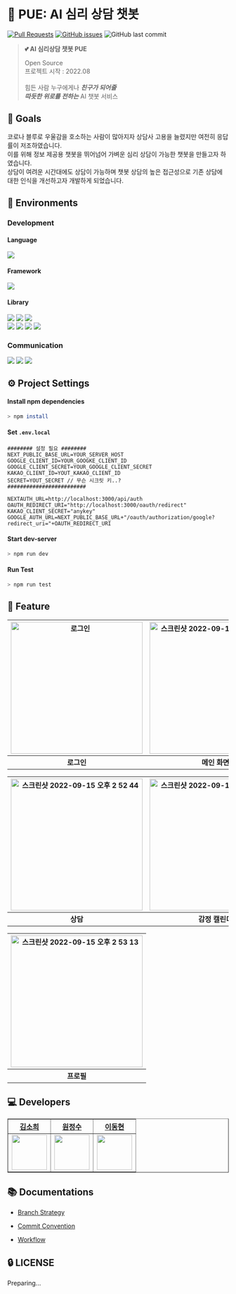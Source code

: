 # 💬 PUE: AI 심리 상담 챗봇

[![Pull Requests](https://img.shields.io/github/issues-pr/PUE-AI-ChatBot/PUE-FE?style=for-the-badge)](https://github.com/PUE-AI-ChatBot/PUE-FE/pulls)
[![GitHub issues](https://img.shields.io/github/issues/PUE-AI-ChatBot/PUE-FE?style=for-the-badge)](https://github.com/PUE-AI-ChatBot/PUE-FE/issues)
![GitHub last commit](https://img.shields.io/github/last-commit/PUE-AI-ChatBot/PUE-FE?style=for-the-badge)
>  **:two_hearts: AI 심리상담 챗봇 PUE**  
>
> Open Source <br>
> 프로젝트 시작 : 2022.08 <br> <br>
> 힘든 사람 누구에게나 ***친구가 되어줄*** <br>
> ***따듯한 위로를 전하는*** AI 챗봇 서비스 <br> 
>

## 🥇 Goals

코로나 블루로 우울감을 호소하는 사람이 많아지자 상담사 고용을 늘렸지만 여전히 응답률이 저조하였습니다. <br>
이를 위해 정보 제공용 챗봇을 뛰어넘어 가벼운 심리 상담이 가능한 챗봇을 만들고자 하였습니다. <br>
상담이 여려운 시간대에도 상담이 가능하며 챗봇 상담의 높은 접근성으로 기존 상담에 대한 인식을 개선하고자 개발하게 되었습니다. <br>

## 🔨 Environments

### Development

#### Language 
<img src="https://img.shields.io/github/package-json/dependency-version/PUE-AI-ChatBot/PUE-FE/dev/typescript?style=flat-square&color=3178c6">

#### Framework
<img src="https://img.shields.io/github/package-json/dependency-version/PUE-AI-ChatBot/PUE-FE/next?style=flat-square&color=000">

#### Library

<img src="https://img.shields.io/github/package-json/dependency-version/PUE-AI-ChatBot/PUE-FE/react?style=flat-square&color=61DAFB"> <img src="https://img.shields.io/github/package-json/dependency-version/PUE-AI-ChatBot/PUE-FE/dev/@testing-library/react?style=flat-square&color=E34F26"> <img src="https://img.shields.io/github/package-json/dependency-version/PUE-AI-ChatBot/PUE-FE/dev/jest?style=flat-square&color=">
<br/>
<img src="https://img.shields.io/github/package-json/dependency-version/PUE-AI-ChatBot/PUE-FE/swr?style=flat-square&color=141414"> <img src="https://img.shields.io/github/package-json/dependency-version/PUE-AI-ChatBot/PUE-FE/socket.io-client?style=flat-square&color=42b983"> <img src="https://img.shields.io/github/package-json/dependency-version/PUE-AI-ChatBot/PUE-FE/axios?style=flat-square&color=671ddf"> <img src="https://img.shields.io/github/package-json/dependency-version/PUE-AI-ChatBot/PUE-FE/apexcharts?style=flat-square&color=007ACC">


### Communication

<img src="https://img.shields.io/badge/Figma-F24E1E?style=flat-square&logo=Figma&logoColor=white"/>  <img src="https://img.shields.io/badge/Slack-4A154B?style=flat-square&logo=Slack&logoColor=white"/>  <img src="https://img.shields.io/badge/GitHub-181717?style=flat-square&logo=GitHub&logoColor=white"/>

## ⚙️ Project Settings

#### Install npm  dependencies

```bash
> npm install
```

#### Set `.env.local`

```dotenv
######## 설정 필요 ########
NEXT_PUBLIC_BASE_URL=YOUR_SERVER_HOST
GOOGLE_CLIENT_ID=YOUR_GOOGKE_CLIENT_ID
GOOGLE_CLIENT_SECRET=YOUR_GOOGLE_CLIENT_SECRET
KAKAO_CLIENT_ID=YOUT_KAKAO_CLIENT_ID
SECRET=YOUT_SECRET // 무슨 시크릿 키..?
#########################

NEXTAUTH_URL=http://localhost:3000/api/auth
OAUTH_REDIRECT_URI="http://localhost:3000/oauth/redirect"
KAKAO_CLIENT_SECRET="anykey"
GOOGLE_AUTH_URL=NEXT_PUBLIC_BASE_URL+"/oauth/authorization/google?redirect_uri="+OAUTH_REDIRECT_URI
```

#### Start dev-server

```bash
> npm run dev
```

#### Run Test

```bash
> npm run test
```

## 📜 Feature

| <img width="300"  alt="로그인" src="https://user-images.githubusercontent.com/79739512/190325766-470ddbd1-9362-408e-bd40-994b34381461.png"> | <img width="300"  alt="스크린샷 2022-09-15 오후 2 52 16" src="https://user-images.githubusercontent.com/79739512/190325787-fc96abe8-ebf8-43f0-8a5b-77f6eaee7d66.png"> | 
| :---: | :---: | 
| **로그인** | **메인 화면** | 


| <img width="300" alt="스크린샷 2022-09-15 오후 2 52 44" src="https://user-images.githubusercontent.com/79739512/190325801-7534e041-ea18-4aff-8028-bb2260acf3a7.png"> | <img width="300" alt="스크린샷 2022-09-15 오후 2 53 32" src="https://user-images.githubusercontent.com/79739512/190325879-71b3a2f2-8b57-44fc-a496-eee68868a0df.png"> |
| :---: | :---: |
| **상담** | **감정 캘린더** | 


| <img width="300" alt="스크린샷 2022-09-15 오후 2 53 13" src="https://user-images.githubusercontent.com/79739512/190325889-2bdaae9e-c778-48fe-a043-fe979285fc6c.png"> |
| :---: |
| **프로필** |

## 💻 Developers
<div align="left">
    <table border="1">
        <th><a href="https://github.com/elbica">김소희</a></th>
        <th><a href="https://github.com/onejuice98">원정수</a></th>
                <th><a href="https://github.com/L2HYUNN">이동현</a></th>
        <tr>
            <td>
                <img src="https://github.com/elbica.png" width='80' />
            </td>
            <td> 
                <img src="https://github.com/onejuice98.png" width='80' />
            </td>
            <td>
                <img src="https://github.com/L2HYUNN.png" width='80' />
            </td>
        </tr>
    </table>
</div>

## 📚 Documentations

- [Branch Strategy](https://github.com/PUE-AI-ChatBot/PUE-FE/wiki/Branch-Strategy)

- [Commit Convention](https://github.com/PUE-AI-ChatBot/PUE-FE/wiki/Commit-Convention)

- [Workflow](https://github.com/PUE-AI-ChatBot/PUE-FE/wiki/Workflow)

## 🔒 LICENSE

Preparing... 









